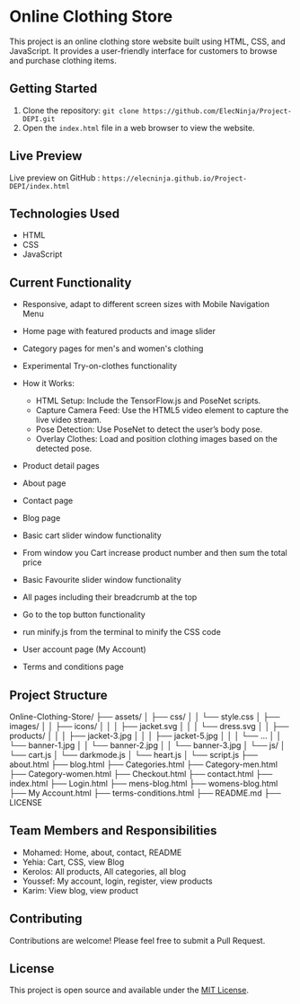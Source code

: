 # Online Clothing Store

This project is an online clothing store website built using HTML, CSS, and JavaScript. It provides a user-friendly interface for customers to browse and purchase clothing items.

## Getting Started

1. Clone the repository: `git clone https://github.com/ElecNinja/Project-DEPI.git`
2. Open the `index.html` file in a web browser to view the website.

## Live Preview

Live preview on GitHub : `https://elecninja.github.io/Project-DEPI/index.html`

## Technologies Used

- HTML
- CSS
- JavaScript

## Current Functionality

- Responsive, adapt to different screen sizes with Mobile Navigation Menu
- Home page with featured products and image slider
- Category pages for men's and women's clothing

- Experimental Try-on-clothes functionality
- How it Works:

  - HTML Setup: Include the TensorFlow.js and PoseNet scripts.
  - Capture Camera Feed: Use the HTML5 video element to capture the live video stream.
  - Pose Detection: Use PoseNet to detect the user’s body pose.
  - Overlay Clothes: Load and position clothing images based on the detected pose.

- Product detail pages
- About page
- Contact page
- Blog page
- Basic cart slider window functionality
- From window you Cart increase product number and then sum the total price
- Basic Favourite slider window functionality
- All pages including their breadcrumb at the top
- Go to the top button functionality
- run minify.js from the terminal to minify the CSS code
- User account page (My Account)
- Terms and conditions page

## Project Structure

Online-Clothing-Store/
├── assets/
│ ├── css/
│ │ └── style.css
│ ├── images/
│ │ ├── icons/
│ │ │ ├── jacket.svg
│ │ │ └── dress.svg
│ │ ├── products/
│ │ │ ├── jacket-3.jpg
│ │ │ ├── jacket-5.jpg
│ │ │ └── ...
│ │ └── banner-1.jpg
│ │ └── banner-2.jpg
│ │ └── banner-3.jpg
│ └── js/
│ └── cart.js
│ └── darkmode.js
│ └── heart.js
│ └── script.js
├── about.html
├── blog.html
├── Categories.html
├── Category-men.html
├── Category-women.html
├── Checkout.html
├── contact.html
├── index.html
├── Login.html
├── mens-blog.html
├── womens-blog.html
├── My Account.html
├── terms-conditions.html
├── README.md
├── LICENSE

## Team Members and Responsibilities

- Mohamed: Home, about, contact, README
- Yehia: Cart, CSS, view Blog
- Kerolos: All products, All categories, all blog
- Youssef: My account, login, register, view products
- Karim: View blog, view product

## Contributing

Contributions are welcome! Please feel free to submit a Pull Request.

## License

This project is open source and available under the [MIT License](LICENSE).
